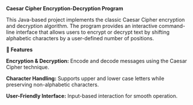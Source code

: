 **Caesar Cipher Encryption-Decryption Program**

This Java-based project implements the classic Caesar Cipher encryption and decryption algorithm. The program provides an interactive command-line interface that allows users to encrypt or decrypt text by shifting alphabetic characters by a user-defined number of positions.

**🔑 Features**

**Encryption & Decryption:** Encode and decode messages using the Caesar Cipher technique.

**Character Handling:** Supports upper and lower case letters while preserving non-alphabetic characters.

**User-Friendly Interface:** Input-based interaction for smooth operation.
